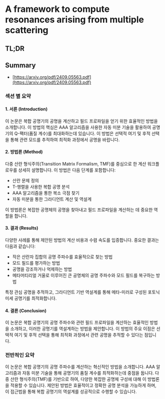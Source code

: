 # A framework to compute resonances arising from multiple scattering
## TL;DR
## Summary
- [https://arxiv.org/pdf/2409.05563.pdf](https://arxiv.org/pdf/2409.05563.pdf)

### 섹션 별 요약

#### 1. 서론 (Introduction)
이 논문은 복합 공명기의 공명을 계산하고 필드 프로파일을 얻기 위한 효율적인 방법을 소개합니다. 이 방법의 핵심은 AAA 알고리즘을 사용한 자동 미분 기술을 활용하여 공명기의 Q-팩터(품질 계수)를 최대화하는데 있습니다. 이 방법은 선택적 여기 및 후적 선택을 통해 관련 모드를 추적하여 최적화 과정에서 공명을 바랍니다.

#### 2. 방법론 (Method)
다중 산란 형식주의(Transition Matrix Formalism, TMF)를 중심으로 한 계산 워크플로우를 상세히 설명합니다. 이 방법은 다음 단계를 포함합니다:
- 산란 문제 정의
- T-행렬을 사용한 복합 공명 분석
- AAA 알고리즘을 통한 복소 극점 찾기
- 자동 미분을 통한 그라디언트 계산 및 역설계

이 방법론은 복잡한 공명체의 공명을 찾아내고 필드 프로파일을 계산하는 데 중요한 역할을 합니다.

#### 3. 결과 (Results)
다양한 사례를 통해 제안된 방법의 계산 비용과 수렴 속도를 입증합니다. 중요한 결과는 다음과 같습니다:
- 작은 산란자 집합의 공명 주파수를 효율적으로 찾는 방법
- 모드 필드를 평가하는 방법
- 공명을 강조하거나 억제하는 방법
- 메타머티리얼 거울로 이루어진 큰 공명체의 공명 주파수와 모드 필드를 복구하는 방법

특정 관심 공명을 추적하고, 그라디언트 기반 역설계를 통해 메타-미러로 구성된 포토닉 미세 공명기를 최적화합니다.

#### 4. 결론 (Conclusion)
이 논문은 복합 공명기의 공명 주파수와 관련 필드 프로파일을 계산하는 효율적인 방법을 소개하고, 이러한 공명기를 역설계하는 방법을 제안합니다. 이 방법의 주요 이점은 선택적 여기 및 후적 선택을 통해 최적화 과정에서 관련 공명을 추적할 수 있다는 점입니다.

### 전반적인 요약
이 논문은 복합 공명기의 공명 주파수를 계산하는 혁신적인 방법을 소개합니다. AAA 알고리즘과 자동 미분 기술을 통해 공명기의 품질 계수를 최적화하는데 중점을 둡니다. 다중 산란 형식주의(TMF)를 기반으로 하여, 다양한 복잡한 공명체 구성에 대해 이 방법론을 적용할 수 있습니다. 제안된 방법은 효율적이고 정확한 공명 분석을 가능하게 하며, 이 접근법을 통해 복합 공명기의 역설계를 성공적으로 수행할 수 있습니다.